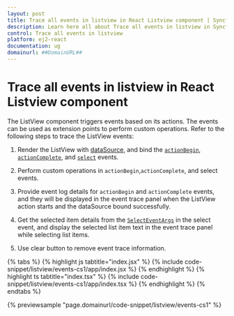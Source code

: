 ```yaml
---
layout: post
title: Trace all events in listview in React Listview component | Syncfusion
description: Learn here all about Trace all events in listview in Syncfusion React Listview component of Syncfusion Essential JS 2 and more.
control: Trace all events in listview 
platform: ej2-react
documentation: ug
domainurl: ##DomainURL##
---
```


# Trace all events in listview in React Listview component

The ListView component triggers events based on its actions. The events can be used as extension points to perform custom operations. Refer to the following steps to trace the ListView events:

1. Render the ListView with
[dataSource](https://ej2.syncfusion.com/react/documentation/api/list-view/#datasource), and
bind the [`actionBegin`](https://ej2.syncfusion.com/react/documentation/api/list-view/#actionbegin),
[`actionComplete`](https://ej2.syncfusion.com/react/documentation/api/list-view/#actioncomplete),
and [`select`](https://ej2.syncfusion.com/react/documentation/api/list-view/#select) events.

2. Perform custom operations in `actionBegin`,`actionComplete`, and select events.

3. Provide event log details for `actionBegin` and `actionComplete` events, and they will be displayed in the event trace panel when the ListView action starts and the dataSource bound successfully.

4. Get the selected item details from the [`SelectEventArgs`](https://ej2.syncfusion.com/react/documentation/api/list-view/selectEventArgs/) in the select event, and display the selected list item text in the event trace panel while selecting list items.

5. Use clear button to remove event trace information.

{% tabs %}
{% highlight js tabtitle="index.jsx" %}
{% include code-snippet/listview/events-cs1/app/index.jsx %}
{% endhighlight %}
{% highlight ts tabtitle="index.tsx" %}
{% include code-snippet/listview/events-cs1/app/index.tsx %}
{% endhighlight %}
{% endtabs %}

 {% previewsample "page.domainurl/code-snippet/listview/events-cs1" %}
